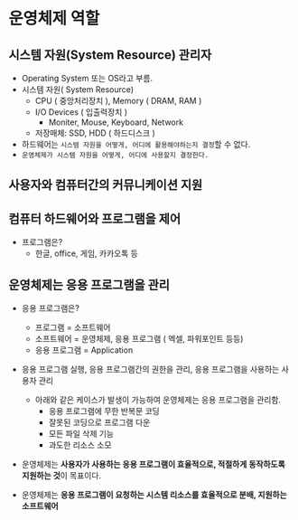 # 운영체제 역할

## 시스템 자원(System Resource) 관리자

* Operating System 또는 OS라고 부름.
* 시스템 자원( System Resource)
  * CPU ( 중앙처리장치 ), Memory ( DRAM, RAM )  
  * I/O Devices ( 입출력장치 )
    * Moniter, Mouse, Keyboard, Network
  * 저장매체: SSD, HDD ( 하드디스크 )
* 하드웨어는 `시스템 자원을 어떻게, 어디에 활용해야하는지 결정`할 수 없다.
* `운영체제가 시스템 자원을 어떻게, 어디에 사용할지 결정한다.`

## 사용자와 컴퓨터간의 커뮤니케이션 지원

## 컴퓨터 하드웨어와 프로그램을 제어

* 프로그램은?
  * 한글, office, 게임, 카카오톡 등

## 운영체제는 응용 프로그램을 관리

* 응용 프로그램은?
  * 프로그램 = 소프트웨어
  * 소프트웨어 = 운영체제, 응용 프로그램 ( 엑셀, 파워포인트 등등)
  * 응용 프로그램 = Application

* 응용 프로그램 실행, 응용 프로그램간의 권한을 관리, 응용 프로그램을 사용하는 사용자 관리
  * 아래와 같은 케이스가 발생이 가능하여 운영체제는 응용 프로그램을 관리함.
    * 응용 프로그램에 무한 반복문 코딩
    * 잘못된 코딩으로 프로그램 다운
    * 모든 파일 삭제 기능
    * 과도한 리소스 소모

* 운영체제는 **사용자가 사용하는 응용 프로그램이 효율적으로, 적절하게 동작하도록 지원하는 것**이 목표이다.

* 운영체제는 **응용 프로그램이 요청하는 시스템 리소스를 효율적으로 분배, 지원하는 소프트웨어**
